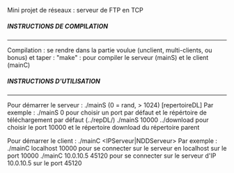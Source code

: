 Mini projet de réseaux : serveur de FTP en TCP


##### INSTRUCTIONS DE COMPILATION #####
---------------------------------------

Compilation : se rendre dans la partie voulue (unclient, multi-clients, ou bonus) et taper :
"make" : pour compiler le serveur (mainS) et le client (mainC)


##### INSTRUCTIONS D'UTILISATION #####
--------------------------------------

Pour démarrer le serveur :
./mainS <port>(0 = rand, > 1024) [repertoireDL]
Par exemple : 
./mainS 0					pour choisir un port par défaut et le répértoire de téléchargement par défaut (../repDL/)
./mainS 10000 ../download 	pour choisir le port 10000 et le répertoire download du répertoire parent

Pour démarrer le client :
./mainC <IPServeur|NDDServeur> <PortServeur>
Par exemple :
./mainC localhost 10000 	pour se connecter sur le serveur en localhost sur le port 10000
./mainC 10.0.10.5 45120 	pour se connecter sur le serveur d'IP 10.0.10.5 sur le port 45120